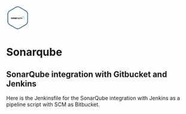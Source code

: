 <a href="https://docs.gitlab.com/ee/ci/" target="_blank" >
  <img src="https://raw.githubusercontent.com/swapnil-dot/images/master/sonar.png"  height="65" />
</a>


# Sonarqube
## SonarQube integration with Gitbucket and Jenkins

Here is the Jenkinsfile for the SonarQube integration with Jenkins as a pipeline script with SCM as Bitbucket.
